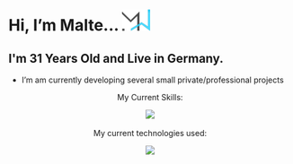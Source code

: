
<h1> Hi, I’m Malte...   <img width="50px" src="MW_Dev_Dunke.png"> </h1>
<h2> I'm 31 Years Old and Live in Germany. </h2>


- I’m am currently developing several small private/professional projects

<div>
  <p align="center"> My Current Skills: </p>
    <p align="center"> 
      <a href="https://skillicons.dev">
        <img src="https://skillicons.dev/icons?i=html,css,scss,js,php,sql,vba" />
      </a>
    </p>
</div>

<div>
   <p align="center">My current technologies used:</p> 
    <p align="center"> 
      <a href="https://skillicons.dev">
        <img src="https://skillicons.dev/icons?i=git,bootstrap,electron, vue.js" />
      </a>
    </p>
</div>


<!---
osbad28/osbad28 is a ✨ special ✨ repository because its `README.md` (this file) appears on your GitHub profile.
You can click the Preview link to take a look at your changes.
--->


